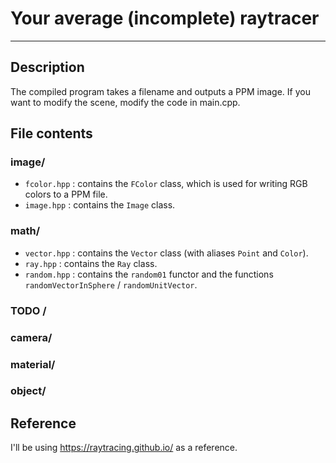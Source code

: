 # Your average (incomplete) raytracer
---
## Description
The compiled program takes a filename and outputs a PPM image. If you want to modify the scene, modify the code in main.cpp.
## File contents
### image/
* `fcolor.hpp`     : contains the `FColor` class, which is used for writing RGB colors to a PPM file.
* `image.hpp`      : contains the `Image` class.
### math/
* `vector.hpp`     : contains the `Vector` class (with aliases `Point` and `Color`).
* `ray.hpp`        : contains the `Ray` class.
* `random.hpp`     : contains the `random01` functor and the functions `randomVectorInSphere` / `randomUnitVector`.
### TODO \/
### camera/
### material/
### object/
## Reference
I'll be using https://raytracing.github.io/ as a reference.

